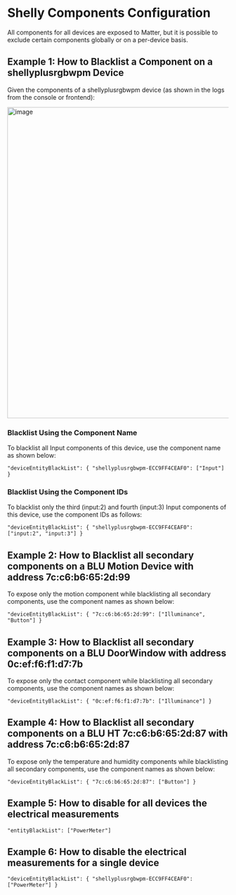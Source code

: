 # Shelly Components Configuration

All components for all devices are exposed to Matter, but it is possible to exclude certain components globally or on a per-device basis.

## Example 1: How to Blacklist a Component on a shellyplusrgbwpm Device

Given the components of a shellyplusrgbwpm device (as shown in the logs from the console or frontend):

<img width="709" alt="image" src="https://github.com/user-attachments/assets/6602087b-cc51-43c1-a93d-98d351054cf9" />

### Blacklist Using the Component Name

To blacklist all Input components of this device, use the component name as shown below:

```
"deviceEntityBlackList": { "shellyplusrgbwpm-ECC9FF4CEAF0": ["Input"] }
```

### Blacklist Using the Component IDs

To blacklist only the third (input:2) and fourth (input:3) Input components of this device, use the component IDs as follows:

```
"deviceEntityBlackList": { "shellyplusrgbwpm-ECC9FF4CEAF0": ["input:2", "input:3"] }
```

## Example 2: How to Blacklist all secondary components on a BLU Motion Device with address 7c:c6:b6:65:2d:99

To expose only the motion component while blacklisting all secondary components, use the component names as shown below:

```
"deviceEntityBlackList": { "7c:c6:b6:65:2d:99": ["Illuminance", "Button"] }
```

## Example 3: How to Blacklist all secondary components on a BLU DoorWindow with address 0c:ef:f6:f1:d7:7b

To expose only the contact component while blacklisting all secondary components, use the component names as shown below:

```
"deviceEntityBlackList": { "0c:ef:f6:f1:d7:7b": ["Illuminance"] }
```

## Example 4: How to Blacklist all secondary components on a BLU HT 7c:c6:b6:65:2d:87 with address 7c:c6:b6:65:2d:87

To expose only the temperature and humidity components while blacklisting all secondary components, use the component names as shown below:

```
"deviceEntityBlackList": { "7c:c6:b6:65:2d:87": ["Button"] }
```

## Example 5: How to disable for all devices the electrical measurements

```
"entityBlackList": ["PowerMeter"]
```

## Example 6: How to disable the electrical measurements for a single device

```
"deviceEntityBlackList": { "shellyplusrgbwpm-ECC9FF4CEAF0": ["PowerMeter"] }
```
